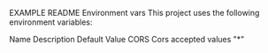 EXAMPLE README
Environment vars
This project uses the following environment variables:

Name	Description	Default Value
CORS	Cors accepted values	"*"  